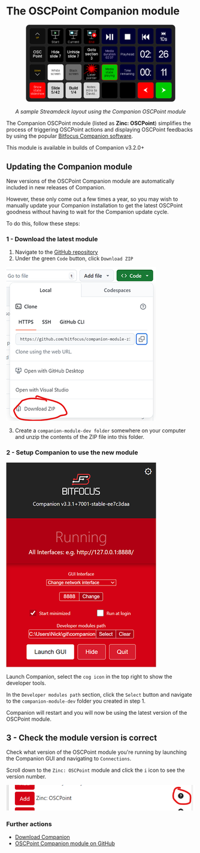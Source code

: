 # The OSCPoint Companion module

<div align="center">
<img src="./assets/streamdeck.png" style="max-width: 400px">

_A sample Streamdeck layout using the Companion OSCPoint module_
</div>

The Companion OSCPoint module (listed as **Zinc: OSCPoint**) simplifies the process of triggering OSCPoint actions and displaying OSCPoint feedbacks by using the popular [Bitfocus Companion software](https://bitfocus.io/companion).

This module is available in builds of Companion v3.2.0+

## Updating the Companion module

New versions of the OSCPoint Companion module are automatically included in new releases of Companion.

However, these only come out a few times a year, so you may wish to manually update your Companion installation to get the latest OSCPoint goodness without having to wait for the Companion update cycle.

To do this, follow these steps:

### 1 - Download the latest module

1. Navigate to the [GitHub repository](https://github.com/bitfocus/companion-module-zinc-oscpoint.git)
2. Under the green `Code` button, click `Download ZIP`

![ZIP download](./assets/zip-download.png)

3. Create a `companion-module-dev folder` somewhere on your computer and unzip the contents of the ZIP file into this folder.

### 2 - Setup Companion to use the new module

![Companion Settings](./assets/companion-window.png)

Launch Companion, select the `cog icon` in the top right to show the developer tools.

In the `Developer modules path` section, click the `Select` button and navigate to the `companion-module-dev` folder you created in step 1.

Companion will restart and you will now be using the latest version of the OSCPoint module.

## 3 - Check the module version is correct

Check what version of the OSCPoint module you're running by launching the Companion GUI and navigating to `Connections`.

Scroll down to the `Zinc: OSCPoint` module and click the `i` icon to see the version number.

![Module version check](./assets/version-check.png)

### Further actions

- [Download Companion](https://bitfocus.io/companion)
- [OSCPoint Companion module on GitHub](https://github.com/bitfocus/companion-module-zinc-oscpoint)

